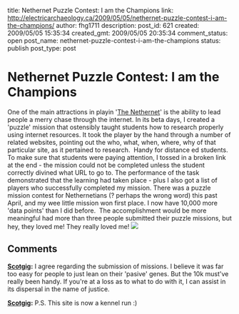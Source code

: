 title: Nethernet Puzzle Contest: I am the Champions
link: http://electricarchaeology.ca/2009/05/05/nethernet-puzzle-contest-i-am-the-champions/
author: fhg1711
description: 
post_id: 621
created: 2009/05/05 15:35:34
created_gmt: 2009/05/05 20:35:34
comment_status: open
post_name: nethernet-puzzle-contest-i-am-the-champions
status: publish
post_type: post

# Nethernet Puzzle Contest: I am the Champions

One of the main attractions in playin '[The Nethernet](http://thenethernet.com/)' is the ability to lead people a merry chase through the internet. In its beta days, I created a 'puzzle' mission that ostensibly taught students how to research properly using internet resources. It took the player by the hand through a number of related websites, pointing out the who, what, when, where, why of that particular site, as it pertained to research.  Handy for distance ed students. To make sure that students were paying attention, I tossed in a broken link at the end - the mission could not be completed unless the student correctly divined what URL to go to. The performance of the task demonstrated that the learning had taken place - plus I also got a list of players who successfully completed my mission. There was a puzzle mission contest for Nethernetians (? perhaps the wrong word) this past April, and my wee little mission won first place. I now have 10,000 more 'data points' than I did before.  The accomplishment would be more meaningful had more than three people submitted their puzzle missions, but hey, they loved me! They really loved me! ![](http://thenethernet.com/images/about/joinme-180-tall.png)

## Comments

**[Scotgig](#2085 "2009-06-06 05:13:41"):** I agree regarding the submission of missions. I believe it was far too easy for people to just lean on their 'pasive' genes. But the 10k must've really been handy. If you're at a loss as to what to do with it, I can assist in its dispersal in the name of justice.

**[Scotgig](#2086 "2009-06-06 05:14:39"):** P.S. This site is now a kennel run :)

